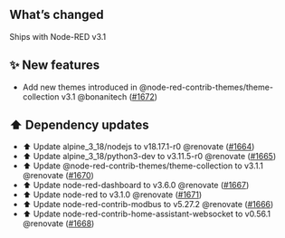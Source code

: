 ## What’s changed

Ships with Node-RED v3.1

## ✨ New features

- Add new themes introduced in @node-red-contrib-themes/theme-collection v3.1 @bonanitech ([#1672](https://github.com/hassio-addons/addon-node-red/pull/1672))

## ⬆️ Dependency updates

- ⬆️ Update alpine_3_18/nodejs to v18.17.1-r0 @renovate ([#1664](https://github.com/hassio-addons/addon-node-red/pull/1664))
- ⬆️ Update alpine_3_18/python3-dev to v3.11.5-r0 @renovate ([#1665](https://github.com/hassio-addons/addon-node-red/pull/1665))
- ⬆️ Update @node-red-contrib-themes/theme-collection to v3.1.1 @renovate ([#1670](https://github.com/hassio-addons/addon-node-red/pull/1670))
- ⬆️ Update node-red-dashboard to v3.6.0 @renovate ([#1667](https://github.com/hassio-addons/addon-node-red/pull/1667))
- ⬆️ Update node-red to v3.1.0 @renovate ([#1671](https://github.com/hassio-addons/addon-node-red/pull/1671))
- ⬆️ Update node-red-contrib-modbus to v5.27.2 @renovate ([#1666](https://github.com/hassio-addons/addon-node-red/pull/1666))
- ⬆️ Update node-red-contrib-home-assistant-websocket to v0.56.1 @renovate ([#1668](https://github.com/hassio-addons/addon-node-red/pull/1668))
